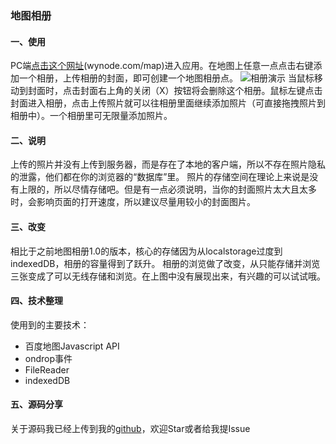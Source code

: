 ### 地图相册

#### 一、使用
PC端[点击这个网址](http://wynode.com/map/)(wynode.com/map)进入应用。在地图上任意一点点击右键添加一个相册，上传相册的封面，即可创建一个地图相册点。
![相册演示](http://pnd8zf4bo.bkt.clouddn.com/mapAlbum.gif)
当鼠标移动到封面时，点击封面右上角的关闭（X）按钮将会删除这个相册。鼠标左键点击封面进入相册，点击上传照片就可以往相册里面继续添加照片（可直接拖拽照片到相册中）。一个相册里可无限量添加照片。
#### 二、说明
上传的照片并没有上传到服务器，而是存在了本地的客户端，所以不存在照片隐私的泄露，他们都在你的浏览器的“数据库”里。
照片的存储空间在理论上来说是没有上限的，所以尽情存储吧。但是有一点必须说明，当你的封面照片太大且太多时，会影响页面的打开速度，所以建议尽量用较小的封面图片。
#### 三、改变
相比于之前地图相册1.0的版本，核心的存储因为从localstorage过度到indexedDB，相册的容量得到了跃升。
相册的浏览做了改变，从只能存储并浏览三张变成了可以无线存储和浏览。在上图中没有展现出来，有兴趣的可以试试哦。
#### 四、技术整理
使用到的主要技术：
- 百度地图Javascript API
- ondrop事件
- FileReader
- indexedDB

#### 五、源码分享
关于源码我已经上传到我的[github](https://github.com/wynode)，欢迎Star或者给我提Issue


